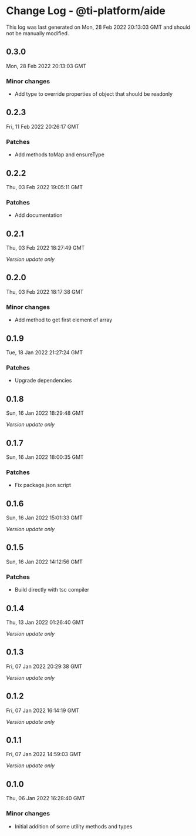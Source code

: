 # Change Log - @ti-platform/aide

This log was last generated on Mon, 28 Feb 2022 20:13:03 GMT and should not be manually modified.

## 0.3.0
Mon, 28 Feb 2022 20:13:03 GMT

### Minor changes

- Add type to override properties of object that should be readonly

## 0.2.3
Fri, 11 Feb 2022 20:26:17 GMT

### Patches

- Add methods toMap and ensureType

## 0.2.2
Thu, 03 Feb 2022 19:05:11 GMT

### Patches

- Add documentation

## 0.2.1
Thu, 03 Feb 2022 18:27:49 GMT

_Version update only_

## 0.2.0
Thu, 03 Feb 2022 18:17:38 GMT

### Minor changes

- Add method to get first element of array

## 0.1.9
Tue, 18 Jan 2022 21:27:24 GMT

### Patches

- Upgrade dependencies

## 0.1.8
Sun, 16 Jan 2022 18:29:48 GMT

_Version update only_

## 0.1.7
Sun, 16 Jan 2022 18:00:35 GMT

### Patches

- Fix package.json script

## 0.1.6
Sun, 16 Jan 2022 15:01:33 GMT

_Version update only_

## 0.1.5
Sun, 16 Jan 2022 14:12:56 GMT

### Patches

- Build directly with tsc compiler

## 0.1.4
Thu, 13 Jan 2022 01:26:40 GMT

_Version update only_

## 0.1.3
Fri, 07 Jan 2022 20:29:38 GMT

_Version update only_

## 0.1.2
Fri, 07 Jan 2022 16:14:19 GMT

_Version update only_

## 0.1.1
Fri, 07 Jan 2022 14:59:03 GMT

_Version update only_

## 0.1.0
Thu, 06 Jan 2022 16:28:40 GMT

### Minor changes

- Initial addition of some utility methods and types

